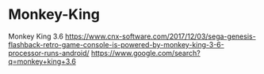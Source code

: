 # Monkey-King
Monkey King 3.6 https://www.cnx-software.com/2017/12/03/sega-genesis-flashback-retro-game-console-is-powered-by-monkey-king-3-6-processor-runs-android/ https://www.google.com/search?q=monkey+king+3.6
